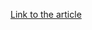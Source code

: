 [Link to the article](https://cybersecuritynews.com/bootkitty-the-first-uefi-bootkit-targeting-linux-servers/)
